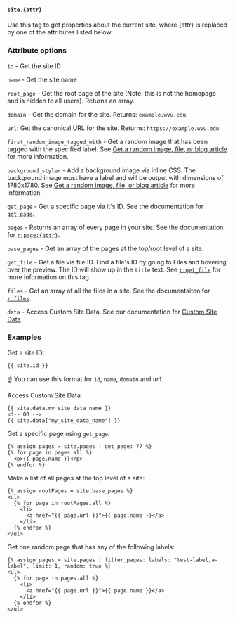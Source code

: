 #### `site.{attr}`

Use this tag to get properties about the current site, where {attr} is replaced by one of the attributes listed below.

### Attribute options

`id` - Get the site ID

`name` - Get the site name

`root_page` - Get the root page of the site (Note: this is not the homepage and is hidden to all users). Returns an array.

`domain` - Get the domain for the site. Returns: `example.wvu.edu`.

`url`: Get the canonical URL for the site. Returns: `https://example.wvu.edu`

`first_random_image_tagged_with` - Get a random image that has been tagged with the specified label. See [Get a random image, file, or blog article](https://cleanslatecms.wvu.edu/how-to/theme-development/random-image-file-or-blog-article) for more information.

`background_styler` - Add a background image via inline CSS. The background image must have a label and will be output with dimensions of 1780x1780. See [Get a random image, file, or blog article](https://cleanslatecms.wvu.edu/how-to/theme-development/random-image-file-or-blog-article) for more information.

`get_page` - Get a specific page via it's ID. See the documentation for [`get_page`](https://cleanslatecms.wvu.edu/how-to/theme-development/tag-index/r-get-page).

`pages` - Returns an array of every page in your site. See the documentation for [`r:page:{attr}`](https://cleanslatecms.wvu.edu/how-to/theme-development/tag-index/r-page).

`base_pages` - Get an array of the pages at the top/root level of a site.

`get_file` - Get a file via file ID. Find a file's ID by going to Files and hovering over the preview. The ID will show up in the `title` text. See [`r:get_file`](https://cleanslatecms.wvu.edu/how-to/theme-development/tag-index/r-get-file) for more information on this tag.

`files` - Get an array of all the files in a site. See the documentaiton for [`r:files`](https://cleanslatecms.wvu.edu/how-to/theme-development/tag-index/r-files-attr).

`data` - Access Custom Site Data. See our documentation for [Custom Site Data](https://cleanslatecms.wvu.edu/how-to/theme-development/custom-data#custom-site-data).

### Examples

Get a site ID:

```
{{ site.id }}
```

☝️ You can use this format for `id`, `name`, `domain` and `url`.

Access Custom Site Data:

```
{{ site.data.my_site_data_name }}
<!-- OR -->
{{ site.data["my_site_data_name"] }}
```

Get a specific page using `get_page`:

```
{% assign pages = site.pages | get_page: 77 %}
{% for page in pages.all %}
  <p>{{ page.name }}</p>
{% endfor %}
```

Make a list of all pages at the top level of a site:

```
{% assign rootPages = site.base_pages %}
<ul>
  {% for page in rootPages.all %}
    <li>
      <a href="{{ page.url }}">{{ page.name }}</a>
    </li>
  {% endfor %}
</ul>
```

Get one random page that has any of the following labels:

```
{% assign pages = site.pages | filter_pages: labels: "test-label,a-label", limit: 1, random: true %}
<ul>
  {% for page in pages.all %}
    <li>
      <a href="{{ page.url }}">{{ page.name }}</a>
    </li>
  {% endfor %}
</ul>
```
